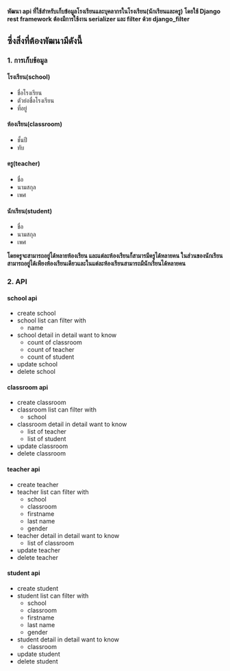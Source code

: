 
**พัฒนา api ที่ใช้สำหรับเก็บข้อมูลโรงเรียนและบุคลากรในโรงเรียน(นักเรียนและครู) โดยใช้ Django rest framework ต้องมีการใช้งาน serializer และ filter ด้วย django_filter**

## ซึ่งสิ่งที่ต้องพัฒนามีดังนี้

### 1. การเก็บข้อมูล

#### โรงเรียน(school)

- ชื่อโรงเรียน
- ตัวย่อชื่อโรงเรียน
- ที่อยู่

#### ห้องเรียน(classroom)

- ชั้นปี
- ทับ

#### ครู(teacher)

- ชื่อ
- นามสกุล
- เพศ

#### นักเรียน(student)

- ชื่อ
- นามสกุล
- เพศ

**โดยครูจะสามารถอยู่ได้หลายห้องเรียน และแต่ละห้องเรียนก็สามารมีครูได้หลายคน  ในส่วนของนักเรียนสามารถอยู่ได้เพียงห้องเรียนเดียวและในแต่ละห้องเรียนสามารถมีนักเรียนได้หลายคน**

### 2. API

#### school api

- create school
- school list
  can filter with 
  - name
- school detail
  in detail want to know
  - count of classroom
  - count of teacher
  - count of student
- update school
- delete school

#### classroom api

- create classroom
- classroom list
  can filter with
  - school
- classroom detail
  in detail want to know
  - list of teacher
  - list of student
- update classroom
- delete classroom

#### teacher api

- create teacher
- teacher list
  can filter with
  - school
  - classroom
  - firstname
  - last name
  - gender
- teacher detail
  in detail want to know
  - list of classroom
- update teacher
- delete teacher

#### student api

- create student
- student list
  can filter with
  - school
  - classroom
  - firstname
  - last name
  - gender
- student detail
  in detail want to know
  - classroom
- update student
- delete student
